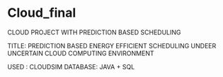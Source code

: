 # Cloud_final

CLOUD PROJECT WITH PREDICTION BASED SCHEDULING


TITLE: PREDICTION BASED ENERGY EFFICIENT SCHEDULING UNDEER UNCERTAIN CLOUD COMPUTING ENVIRONMENT


USED : CLOUDSIM
DATABASE: JAVA + SQL

